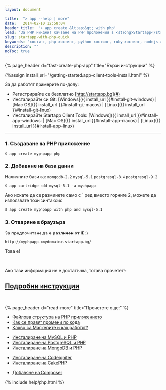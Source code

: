 ```yaml
---
layout: document

title:  "> app --help | more"
date:   2014-02-10 12:58:04
header_title:  '> app create &lt;app&gt; with php'
lead: "За PHP нинджи! Качване на PHP проложения в <strong>Startapp</strong> cloud за 5 минути"
slug: startapp-with-php-quick
keywords: "хостинг, php хостинг, python хостинг, ruby хостинг, nodejs хостинг"
description: ""
noToc: true
---
```


{% page_header id="fast-create-php-app" title="Бързи инструкции" %}

{%assign install_url="/getting-started/app-client-tools-install.html" %}

За да работят примерите по-долу:

- Регистрирайте се безплатно [http://startapp.bg](#)
- Инсталирайте си Git: [Windows]({{ install_url }}#install-git-windows) | [Mac OS]({{ install_url }}#install-git-macos) | [Linux]({{ install_url }}#install-git-linux)
- Инсталирайте Startapp Client Tools: [Windows]({{ install_url }}#install-app-windows) | [Mac OS]({{ install_url }}#install-app-macos) | [Linux]({{ install_url }}#install-app-linux)

---

### 1. Създаване на PHP приложение

    $ app create myphpapp php

### 2. Добавяне на база данни

Наличните бази са: `mongodb-2.2` `mysql-5.1` `postgresql-8.4` `postgresql-9.2`

    $ app cartridge add mysql-5.1 -a myphpapp


Ако искате да се разминете само с 1 ред вместо горните 2, можете да използвате този синтаксис

    $ app create myphpapp with php and mysql-5.1

### 3. Отваряне в браузъра

За предпочитане да е **различен от IE** :)

    http://myphpapp-<mydomain>.startapp.bg/


Това е!

<br />

<div class="text-center">
  <p class="lead">Ако тази информация не е достатъчна, тогава прочетете</p>
  <h2><a href="/getting-started/startapp-with-php.html" alt="Подробни инструкции за инсталиране на PHP приложение">Подробни инструкции</a></h2>
</div>

<br />

{% page_header id="read-more" title="Прочетете още:" %}

<section class="read-more">
  <div class="row">
    <div class="col-md-6 col-sm-6 col-xs-12">
      <ul class="list-unstyled">
        <li><a href="">Файлова структура на PHP приложението</a></li>
        <li><a href="">Как се правят промени по кода</a></li>
        <li><a href="">Какво са Маркерите и как работят?</a></li>
      </ul>
    </div>
    <div class="col-md-6 col-sm-6 col-xs-12">
      <ul class="list-unstyled">
        <li><a href="">Инсталиране на MySQL и PHP</a></li>
        <li><a href="">Инсталиране на PostgreSQL и PHP</a></li>
        <li><a href="">Инсталиране на MongoDB и PHP</a></li>
      </ul>
    </div>
  </div>

<!-- Add the extra clearfix for only the required viewport -->
<div class="clearfix visible-xs"></div>

<div class="row">
  <div class="col-md-6 col-sm-6 col-xs-12">
    <ul class="list-unstyled">
        <li><a href="">Инсталиране на Codeigniter</a></li>
        <li><a href="">Инсталиране на CakePHP</a></li>
    </ul>
  </div>
  <div class="col-md-6 col-sm-6 col-xs-12">
    <ul class="list-unstyled">
      <li><a href="">Добавяне на Composer</a></li>
    </ul>
  </div>
</div>
</section>

{% include help/php.html %}